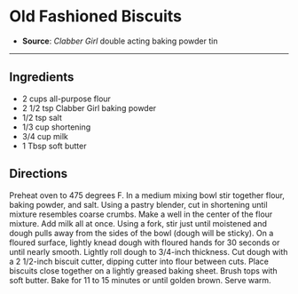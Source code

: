 # Old Fashioned Biscuits

- **Source**: *Clabber Girl* double acting baking powder tin
---

## Ingredients

- 2 cups all-purpose flour
- 2 1/2 tsp Clabber Girl baking powder
- 1/2 tsp salt
- 1/3 cup shortening
- 3/4 cup milk
- 1 Tbsp soft butter

## Directions

Preheat oven to 475 degrees F. In a medium mixing bowl stir together flour, baking powder, and salt. Using a pastry blender, cut in shortening until mixture resembles coarse crumbs. Make a well in the center of the flour mixture. Add milk all at once. Using a fork, stir just until moistened and dough pulls away from the sides of the bowl (dough will be sticky). On a floured surface, lightly knead dough with floured hands for 30 seconds or until nearly smooth. Lightly roll dough to 3/4-inch thickness. Cut dough with a 2 1/2-inch biscuit cutter, dipping cutter into flour between cuts. Place biscuits close together on a lightly greased baking sheet. Brush tops with soft butter. Bake for 11 to 15 minutes or until golden brown. Serve warm.